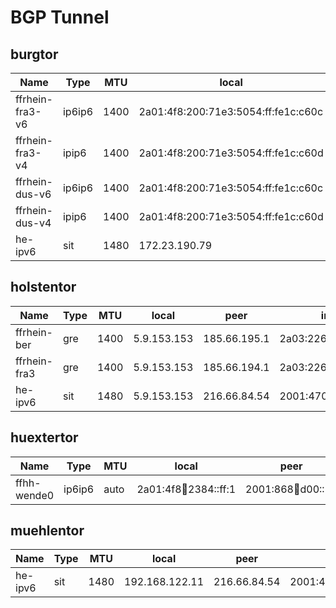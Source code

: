 # BGP Tunnel

## burgtor

| Name            | Type   |  MTU | local                               |                peer | inet6                | inet           |
|-----------------|--------|------|-------------------------------------|---------------------|----------------------|----------------|
| ffrhein-fra3-v6 | ip6ip6 | 1400 | 2a01:4f8:200:71e3:5054:ff:fe1c:c60c |  2001:8d8:2:1050::3 | 2a03:2260:0:36::2/64 |                |
| ffrhein-fra3-v4 | ipip6  | 1400 | 2a01:4f8:200:71e3:5054:ff:fe1c:c60d |  2001:8d8:2:1050::3 |                      | 100.64.0.95/31 |
| ffrhein-dus-v6  | ip6ip6 | 1400 | 2a01:4f8:200:71e3:5054:ff:fe1c:c60c | 2a01:a700:48ac::1:2 | a03:2260:0:37::2/64  |                |
| ffrhein-dus-v4  | ipip6  | 1400 | 2a01:4f8:200:71e3:5054:ff:fe1c:c60d | 2a01:a700:48ac::1:2 |                      | 100.64.0.93/31 |
| he-ipv6         | sit    | 1480 | 172.23.190.79                       |        216.66.84.54 | 2001:470:12:8::2/64  |                |

## holstentor

| Name         | Type |  MTU |       local |         peer | inet6                | inet            |
|--------------|------|------|-------------|--------------|----------------------|-----------------|
| ffrhein-ber  | gre  | 1400 | 5.9.153.153 | 185.66.195.1 | 2a03:2260:0:59::2/64 | 100.64.0.165/31 |
| ffrhein-fra3 | gre  | 1400 | 5.9.153.153 | 185.66.194.1 | 2a03:2260:0:60::2/64 | 100.64.0.167/31 |
| he-ipv6      | sit  | 1480 | 5.9.153.153 | 216.66.84.54 | 2001:470:12:35::2/64 |                 |

## huextertor

| Name        | Type   | MTU  | local                   |                 peer | inet6                    | inet |
|-------------|--------|------|-------------------------|----------------------|--------------------------|------|
| ffhh-wende0 | ip6ip6 | auto | 2a01:4f8:100:2384::ff:1 | 2001:868:100:d00::10 | 2a03:2267:ffff:b01::2/64 |      | 

## muehlentor

| Name    | Type |  MTU |          local |         peer | inet6                | inet |
|---------|------|------|----------------|--------------|----------------------|------|
| he-ipv6 | sit  | 1480 | 192.168.122.11 | 216.66.84.54 | 2001:470:12:58::2/64 |      |